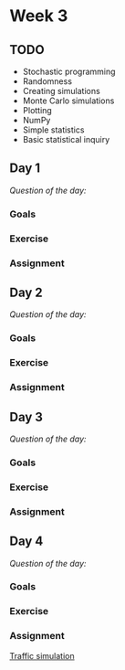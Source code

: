 # Week 3

## TODO

* Stochastic programming
* Randomness
* Creating simulations
* Monte Carlo simulations
* Plotting
* NumPy
* Simple statistics
* Basic statistical inquiry

## Day 1

*Question of the day:*

### Goals

### Exercise

### Assignment


## Day 2

*Question of the day:*

### Goals

### Exercise

### Assignment


## Day 3

*Question of the day:*

### Goals

### Exercise

### Assignment


## Day 4

*Question of the day:*

### Goals

### Exercise

### Assignment

[Traffic simulation](assignments/traffic-simulation)
